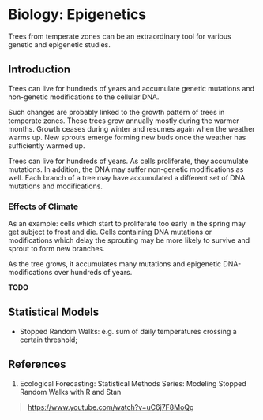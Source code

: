 
# Biology: Epigenetics

Trees from temperate zones can be an extraordinary tool for various genetic and epigenetic studies.


## Introduction

Trees can live for hundreds of years and accumulate genetic mutations and non-genetic modifications to the cellular DNA.

Such changes are probably linked to the growth pattern of trees in temperate zones. These trees grow annually mostly during the warmer months. Growth ceases during winter and resumes again when the weather warms up. New sprouts emerge forming new buds once the weather has sufficiently warmed up.

Trees can live for hundreds of years. As cells proliferate, they accumulate mutations. In addition, the DNA may suffer non-genetic modifications as well. Each branch of a tree may have accumulated a different set of DNA mutations and modifications.

### Effects of Climate

As an example: cells which start to proliferate too early in the spring may get subject to frost and die. Cells containing DNA mutations or modifications which delay the sprouting may be more likely to survive and sprout to form new branches.

As the tree grows, it accumulates many mutations and epigenetic DNA-modifications over hundreds of years.

**TODO**


## Statistical Models

- Stopped Random Walks: e.g. sum of daily temperatures crossing a certain threshold;


## References

1. Ecological Forecasting: Statistical Methods Series: Modeling Stopped Random Walks with R and Stan
> https://www.youtube.com/watch?v=uC6j7F8MoQg
